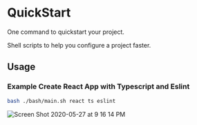 # QuickStart

One command to quickstart your project.

Shell scripts to help you configure a project faster.

## Usage
### Example Create React App with Typescript and Eslint
```bash
bash ./bash/main.sh react ts eslint
```
![Screen Shot 2020-05-27 at 9 16 14 PM](https://user-images.githubusercontent.com/55749227/83087961-85c7f480-a060-11ea-9ff7-d840dc026cf9.png)

